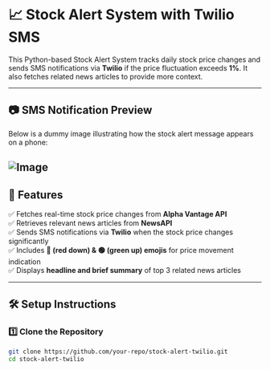 # 📈 Stock Alert System with Twilio SMS

This Python-based Stock Alert System tracks daily stock price changes and sends SMS notifications via **Twilio** if the price fluctuation exceeds **1%**. It also fetches related news articles to provide more context.

---

## 📷 SMS Notification Preview
Below is a dummy image illustrating how the stock alert message appears on a phone:

![Image](https://github.com/user-attachments/assets/4e61c813-568e-42fb-88ed-24861f9bd547)
---

## 🚀 Features
✅ Fetches real-time stock price changes from **Alpha Vantage API**  
✅ Retrieves relevant news articles from **NewsAPI**  
✅ Sends SMS notifications via **Twilio** when the stock price changes significantly  
✅ Includes **🔻 (red down) & 🟢 (green up) emojis** for price movement indication  
✅ Displays **headline and brief summary** of top 3 related news articles  

---

## 🛠 Setup Instructions

### 1️⃣ Clone the Repository
```bash
git clone https://github.com/your-repo/stock-alert-twilio.git
cd stock-alert-twilio

